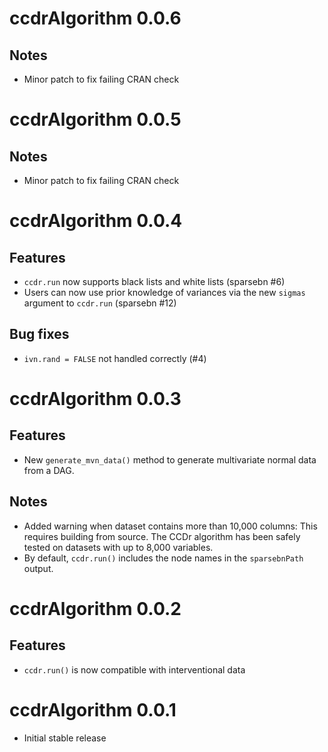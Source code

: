 # ccdrAlgorithm 0.0.6

## Notes

* Minor patch to fix failing CRAN check

# ccdrAlgorithm 0.0.5

## Notes

* Minor patch to fix failing CRAN check

# ccdrAlgorithm 0.0.4

## Features

* `ccdr.run` now supports black lists and white lists (sparsebn #6)
* Users can now use prior knowledge of variances via the new `sigmas` argument to `ccdr.run` (sparsebn #12)

## Bug fixes

* `ivn.rand = FALSE` not handled correctly (#4)

# ccdrAlgorithm 0.0.3

## Features

* New `generate_mvn_data()` method to generate multivariate normal data from a DAG.

## Notes

* Added warning when dataset contains more than 10,000 columns: This requires building from source. The CCDr algorithm has been safely tested on datasets with up to 8,000 variables.
* By default, `ccdr.run()` includes the node names in the `sparsebnPath` output.

# ccdrAlgorithm 0.0.2

## Features

* `ccdr.run()` is now compatible with interventional data

# ccdrAlgorithm 0.0.1

* Initial stable release

